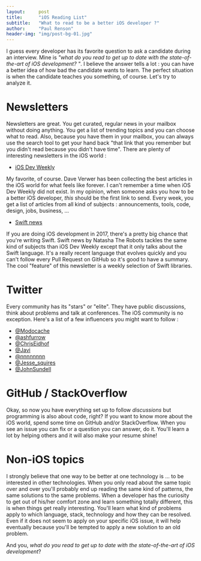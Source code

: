 ```yaml
---
layout:     post
title:      "iOS Reading List"
subtitle:   "What to read to be a better iOS developer ?"
author:     "Paul Renson"
header-img: "img/post-bg-01.jpg"
---
```


I guess every developer has its favorite question to ask a candidate during an interview. Mine is _"what do you read to get up to date with the state-of-the-art of iOS development? "_. I believe the answer tells a lot : you can have a better idea of how bad the candidate wants to learn. The perfect situation is when the candidate teaches you something, of course. Let's try to analyze it.

# Newsletters

Newsletters are great. You get curated, regular news in your mailbox without doing anything. You get a list of trending topics and you can choose what to read. Also, because you have them in your mailbox, you can always use the search tool to get your hand back "that link that you remember but you didn't read because you didn't have time". There are plenty of interesting newsletters in the iOS world :

* [iOS Dev Weekly](https://iosdevweekly.com)

My favorite, of course. Dave Verwer has been collecting the best articles in the iOS world for what feels like forever. I can't remember a time when iOS Dev Weekly did not exist. In my opinion, when someone asks you how to be a better iOS developer, _this_ should be the first link to send. Every week, you get a list of articles from all kind of subjects : announcements, tools, code, design, jobs, business, …

* [Swift news](https://swiftnews.curated.co)

If you are doing iOS development in 2017, there's a pretty big chance that you're writing Swift. Swift news by Natasha The Robots tackles the same kind of subjects than iOS Dev Weekly except that it only talks about the Swift language. It's a really recent language that evolves quickly and you can't follow every Pull Request on GitHub so it's good to have a summary.
The cool "feature" of this newsletter is a weekly selection of Swift libraries.

# Twitter

Every community has its "stars" or "elite". They have public discussions, think about problems and talk at conferences. The iOS community is no exception. Here's a list of a few influencers you might want to follow :

* [@Modocache](https://twitter.com/modocache)
* [@ashfurrow](https://twitter.com/ashfurrow)
* [@ChrisEidhof](https://twitter.com/chriseidhof)
* [@Javi](https://twitter.com/javi)
* [@nnnnnnnn](https://twitter.com/nnnnnnnn)
* [@Jesse_squires](https://twitter.com/jesse_squires)
* [@JohnSundell](https://twitter.com/johnsundell)

# GitHub / StackOverflow

Okay, so now you have everything set up to follow _discussions_ but programming is also about code, right? If you want to know more about the iOS world, spend some time on GitHub and/or StackOverflow. When you see an issue you can fix or a question you can answer, do it. You'll learn a lot by helping others and it will also make your resume shine!

# Non-iOS topics

I strongly believe that one way to be better at one technology is … to be interested in other technologies. When you only read about the same topic over and over you'll probably end up reading the same kind of patterns, the same solutions to the same problems. When a developer has the curiosity to get out of his/her comfort zone and learn something totally different, this is when things get really interesting. You'll learn what kind of problems apply to which language, stack, technology and how they can be resolved. Even if it does not seem to apply on your specific iOS issue, it will help eventually because you'll be tempted to apply a new solution to an old problem.

And you, _what do you read to get up to date with the state-of-the-art of iOS development_?
